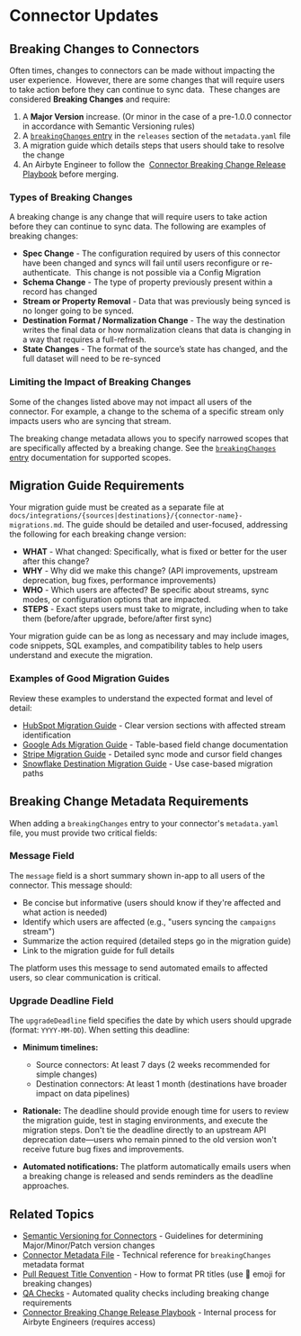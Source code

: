 # Connector Updates

<!-- TODO: Rename this file to connector-updates.md after this PR is merged -->

## Breaking Changes to Connectors

Often times, changes to connectors can be made without impacting the user experience.  However, there are some changes that will require users to take action before they can continue to sync data.  These changes are considered **Breaking Changes** and require:

1. A **Major Version** increase. (Or minor in the case of a pre-1.0.0 connector in accordance with Semantic Versioning rules)
2. A [`breakingChanges` entry](https://docs.airbyte.com/connector-development/connector-metadata-file/) in the `releases` section of the `metadata.yaml` file
3. A migration guide which details steps that users should take to resolve the change
4. An Airbyte Engineer to follow the  [Connector Breaking Change Release Playbook](https://docs.google.com/document/u/0/d/1VYQggHbL_PN0dDDu7rCyzBLGRtX-R3cpwXaY8QxEgzw/edit) before merging.

### Types of Breaking Changes

A breaking change is any change that will require users to take action before they can continue to sync data. The following are examples of breaking changes:

- **Spec Change** - The configuration required by users of this connector have been changed and syncs will fail until users reconfigure or re-authenticate.  This change is not possible via a Config Migration
- **Schema Change** - The type of property previously present within a record has changed
- **Stream or Property Removal** - Data that was previously being synced is no longer going to be synced.
- **Destination Format / Normalization Change** - The way the destination writes the final data or how normalization cleans that data is changing in a way that requires a full-refresh.
- **State Changes** - The format of the source’s state has changed, and the full dataset will need to be re-synced

### Limiting the Impact of Breaking Changes

Some of the changes listed above may not impact all users of the connector. For example, a change to the schema of a specific stream only impacts users who are syncing that stream.

The breaking change metadata allows you to specify narrowed scopes that are specifically affected by a breaking change. See the [`breakingChanges` entry](https://docs.airbyte.com/connector-development/connector-metadata-file/) documentation for supported scopes.

## Migration Guide Requirements

Your migration guide must be created as a separate file at `docs/integrations/{sources|destinations}/{connector-name}-migrations.md`. The guide should be detailed and user-focused, addressing the following for each breaking change version:

- **WHAT** - What changed: Specifically, what is fixed or better for the user after this change?
- **WHY** - Why did we make this change? (API improvements, upstream deprecation, bug fixes, performance improvements)
- **WHO** - Which users are affected? Be specific about streams, sync modes, or configuration options that are impacted.
- **STEPS** - Exact steps users must take to migrate, including when to take them (before/after upgrade, before/after first sync)

Your migration guide can be as long as necessary and may include images, code snippets, SQL examples, and compatibility tables to help users understand and execute the migration.

### Examples of Good Migration Guides

Review these examples to understand the expected format and level of detail:

- [HubSpot Migration Guide](/integrations/sources/hubspot-migrations) - Clear version sections with affected stream identification
- [Google Ads Migration Guide](/integrations/sources/google-ads-migrations) - Table-based field change documentation
- [Stripe Migration Guide](/integrations/sources/stripe-migrations) - Detailed sync mode and cursor field changes
- [Snowflake Destination Migration Guide](/integrations/destinations/snowflake-migrations) - Use case-based migration paths

## Breaking Change Metadata Requirements

When adding a `breakingChanges` entry to your connector's `metadata.yaml` file, you must provide two critical fields:

### Message Field

The `message` field is a short summary shown in-app to all users of the connector. This message should:

- Be concise but informative (users should know if they're affected and what action is needed)
- Identify which users are affected (e.g., "users syncing the `campaigns` stream")
- Summarize the action required (detailed steps go in the migration guide)
- Link to the migration guide for full details

The platform uses this message to send automated emails to affected users, so clear communication is critical.

### Upgrade Deadline Field

The `upgradeDeadline` field specifies the date by which users should upgrade (format: `YYYY-MM-DD`). When setting this deadline:

- **Minimum timelines:**
  - Source connectors: At least 7 days (2 weeks recommended for simple changes)
  - Destination connectors: At least 1 month (destinations have broader impact on data pipelines)

- **Rationale:** The deadline should provide enough time for users to review the migration guide, test in staging environments, and execute the migration steps. Don't tie the deadline directly to an upstream API deprecation date—users who remain pinned to the old version won't receive future bug fixes and improvements.

- **Automated notifications:** The platform automatically emails users when a breaking change is released and sends reminders as the deadline approaches.

## Related Topics

- [Semantic Versioning for Connectors](./resources/pull-requests-handbook.md#semantic-versioning-for-connectors) - Guidelines for determining Major/Minor/Patch version changes
- [Connector Metadata File](https://docs.airbyte.com/connector-development/connector-metadata-file/) - Technical reference for `breakingChanges` metadata format
- [Pull Request Title Convention](./resources/pull-requests-handbook.md#pull-request-title-convention) - How to format PR titles (use 🚨 emoji for breaking changes)
- [QA Checks](./resources/qa-checks.md) - Automated quality checks including breaking change requirements
- [Connector Breaking Change Release Playbook](https://docs.google.com/document/u/0/d/1VYQggHbL_PN0dDDu7rCyzBLGRtX-R3cpwXaY8QxEgzw/edit) - Internal process for Airbyte Engineers (requires access)
